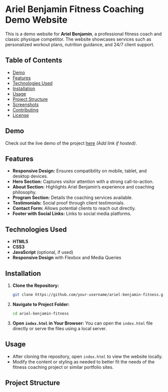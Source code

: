 # Ariel Benjamin Fitness Coaching Demo Website

This is a demo website for **Ariel Benjamin**, a professional fitness coach and classic physique competitor. The website showcases services such as personalized workout plans, nutrition guidance, and 24/7 client support. 

## Table of Contents
- [Demo](#demo)
- [Features](#features)
- [Technologies Used](#technologies-used)
- [Installation](#installation)
- [Usage](#usage)
- [Project Structure](#project-structure)
- [Screenshots](#screenshots)
- [Contributing](#contributing)
- [License](#license)

## Demo
Check out the live demo of the project [here](#) _(Add link if hosted)_.

## Features
- **Responsive Design:** Ensures compatibility on mobile, tablet, and desktop devices.
- **Hero Section:** Captures visitor attention with a strong call-to-action.
- **About Section:** Highlights Ariel Benjamin’s experience and coaching philosophy.
- **Program Section:** Details the coaching services available.
- **Testimonials:** Social proof through client testimonials.
- **Contact Form:** Allows potential clients to reach out directly.
- **Footer with Social Links:** Links to social media platforms.

## Technologies Used
- **HTML5**
- **CSS3**
- **JavaScript** (optional, if used)
- **Responsive Design** with Flexbox and Media Queries

## Installation
1. **Clone the Repository:**
    ```bash
    git clone https://github.com/your-username/ariel-benjamin-fitness.git
    ```
2. **Navigate to Project Folder:**
    ```bash
    cd ariel-benjamin-fitness
    ```
3. **Open `index.html` in Your Browser:**
   You can open the `index.html` file directly or serve the files using a local server.

## Usage
- After cloning the repository, open `index.html` to view the website locally.
- Modify the content or styling as needed to better fit the needs of the fitness coaching project or similar portfolio sites.

## Project Structure
